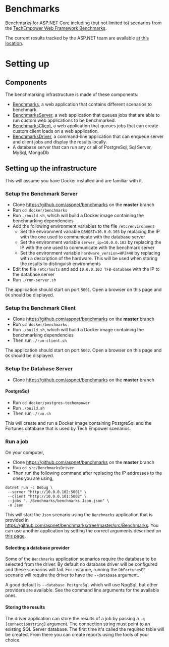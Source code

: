 # Benchmarks
Benchmarks for ASP.NET Core including (but not limited to) scenarios from the [TechEmpower Web Framework Benchmarks](https://www.techempower.com/benchmarks/).

The current results tracked by the ASP.NET team are available [at this location](https://aka.ms/aspnet/benchmarks).

# Setting up

## Components

The benchmarking infrastructure is made of these components:
- [Benchmarks](https://github.com/aspnet/benchmarks/tree/master/src/Benchmarks), a web application that contains different scenarios to benchmark.
- [BenchmarksServer](https://github.com/aspnet/benchmarks/tree/master/src/BenchmarksServer), a web application that queues jobs that are able to run custom web applications to be benchmarked.
- [BenchmarksClient](https://github.com/aspnet/benchmarks/tree/master/src/BenchmarksClient), a web application that queues jobs that can create custom client loads on a web application.
- [BenchmarksDriver](https://github.com/aspnet/benchmarks/tree/master/src/BenchmarksDriver), a command-line application that can enqueue server and client jobs and display the results locally.
- A database server that can run any or all of PostgreSql, Sql Server, MySql, MongoDb

## Setting up the infrastructure

This will assume you have Docker installed and are familiar with it.

### Setup the Benchmark Server

- Clone https://github.com/aspnet/benchmarks on the __master__ branch
- Run `cd docker/benchmarks` 
- Run `./build.sh`, which will build a Docker image containing the benchmarking dependencies
- Add the following environment variables to the file `/etc/environment`
  - Set the environment variable `DBHOST=10.0.0.103` by replacing the IP with the one used to communicate with the database server
  - Set the environment variable `server_ip=10.0.0.102` by replacing the IP with the one used to communicate with the benchmark server
  - Set the environment variable `hardware_version=HPZ440` by replacing with a description of the hardware. This will be used when storing the results to distinguish environments
- Edit the file `/etc/hosts` and add `10.0.0.103 TFB-database` with the IP to the database server
- Run `./run-server.sh`

The application should start on port `5001`. Open a browser on this page and `OK` should be displayed.

### Setup the Benchmark Client

- Clone https://github.com/aspnet/benchmarks on the __master__ branch
- Run `cd docker/benchmarks` 
- Run `./build.sh`, which will build a Docker image containing the benchmarking dependencies
- Then run `./run-client.sh`

The application should start on port `5002`. Open a browser on this page and `OK` should be displayed.

### Setup the Database Server

- Clone https://github.com/aspnet/benchmarks on the __master__ branch

#### PostgreSql

- Run `cd docker/postgres-techempower` 
- Run `./build.sh`
- Then run `./run.sh`

This will create and run a Docker image containing PostgreSql and the Fortunes database that is used by Tech Empower scenarios.

### Run a job

On your computer,

- Clone https://github.com/aspnet/benchmarks on the __master__ branch
- Run `cd src/BenchmarksDriver`
- Then run the following command after replacing the IP addresses to the ones you are using, 
```
dotnet run -c Debug \
 --server "http://10.0.0.102:5001" \
 --client "http://10.0.0.101:5002" \
 --jobs "../Benchmarks/benchmarks.Json.json" \
 -n Json
```

This will start the `Json` scenario using the `Benchmarks` application that is provided in https://github.com/aspnet/benchmarks/tree/master/src/Benchmarks.
You can use another application by setting the correct arguments described on [this page](https://github.com/aspnet/benchmarks/blob/master/src/BenchmarksDriver/README.md).

#### Selecting a database provider

Some of the `Benchmarks` application scenarios require the database to be selected from the driver.
By default no database driver will be configured and these scenarios will fail. For instance, running the 
`DbFortunesEF` scenario will require the driver to have the `--database` argument.

A good default is `--database PostgreSql` which will use NpgSql, but other providers are available. See the command line
arguments for the available ones.

#### Storing the results

The driver application can store the results of a job by passing a `-q [connectionstring]` argument. The connection
string must point to an existing SQL Server database. The first time it's called the required table will be created.
From there you can create reports using the tools of your choice.
